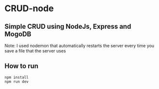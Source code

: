 # CRUD-node
## Simple CRUD using NodeJs, Express and MogoDB

Note: I used nodemon that automatically restarts the server every time you save a file that the server uses

## How to run
```
npm install
npm run dev
```